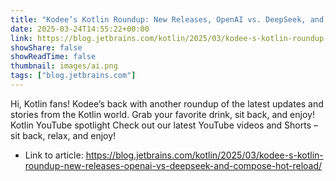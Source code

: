 ```yaml
---
title: "Kodee’s Kotlin Roundup: New Releases, OpenAI vs. DeepSeek, and Compose Hot Reload"
date: 2025-03-24T14:55:22+00:00
link: https://blog.jetbrains.com/kotlin/2025/03/kodee-s-kotlin-roundup-new-releases-openai-vs-deepseek-and-compose-hot-reload/
showShare: false
showReadTime: false
thumbnail: images/ai.png
tags: ["blog.jetbrains.com"]
---
```

Hi, Kotlin fans! Kodee’s back with another roundup of the latest updates and stories from the Kotlin world. Grab your favorite drink, sit back, and enjoy! Kotlin YouTube spotlight Check out our latest YouTube videos and Shorts – sit back, relax, and enjoy!

- Link to article: https://blog.jetbrains.com/kotlin/2025/03/kodee-s-kotlin-roundup-new-releases-openai-vs-deepseek-and-compose-hot-reload/